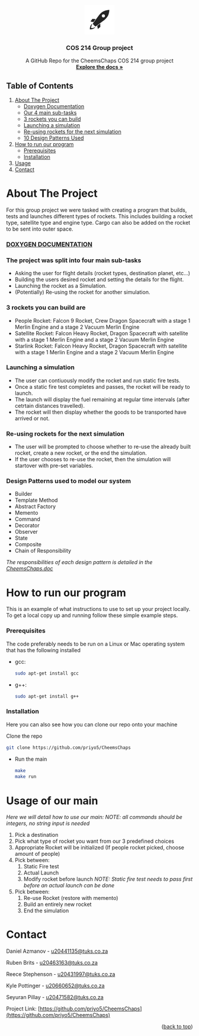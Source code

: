 <div id="top"></div>
<br />
<div align="center">
  <a href="https://github.com/priyo5/CheemsChaps">
    <img src="images/logo.png" alt="Logo" width="80" height="80">
  </a>

  <h3 align="center">COS 214 Group project</h3>

  <p align="center">
    A GitHub Repo for the CheemsChaps COS 214 group project
    <br />
    <a href="https://github.com/othneildrew/Best-README-Template"><strong>Explore the docs »</strong></a>
    <br />
  </p>
</div>

  <h2>Table of Contents</h2>
  <ol>
    <li>
      <a href="#about-the-project">About The Project</a>
      <ul> <li><a href="#doxygen-documentation">Doxygen Documentation</a></li>
         <li><a href="#The-project-was-split-into-four-main-sub-tasks">Our 4 main sub-tasks</a></li>
         <li><a href="#3-rockets-you-can-build-are">3 rockets you can build</a></li>
         <li><a href="#Launching-a-simulation">Launching a simulation</a></li>
        <li><a href="#Re-using-rockets-for-the-next-simulation">Re-using rockets for the next simulation</a></li>
        <li><a href="#Design-Patterns-used-to-model-our-system">10 Design Patterns Used</a></li>
      </ul>
    </li>
    <li>
      <a href="#how-to-run-our-program">How to run our program</a>
      <ul>
        <li><a href="#prerequisites">Prerequisites</a></li>
        <li><a href="#installation">Installation</a></li>
      </ul>
    </li>
    <li><a href="#usage-of-our-main">Usage</a></li>
    <li><a href="#contact">Contact</a></li>
  </ol>




<!-- ABOUT THE PROJECT -->
# About The Project

For this group project we were tasked with creating a program that builds, tests and launches different types of rockets.
This includes building a rocket type, satellite type and engine type. Cargo can also be added on the rocket to be sent into outer space.

### [DOXYGEN DOCUMENTATION](https://priyo5.github.io/CheemsChaps/html/index.html)

### The project was split into four main sub-tasks
* Asking the user for flight details (rocket types, destination planet, etc...)
* Building the users desired rocket and setting the details for the flight.
* Launching the rocket as a Simulation.
* (Potentially) Re-using the rocket for another simulation.

### 3 rockets you can build are
* People Rocket: Falcon 9 Rocket, Crew Dragon Spacecraft with a stage 1 Merlin Engine and a stage 2 Vacuum Merlin Engine
* Satellite Rocket: Falcon Heavy Rocket, Dragon Spacecraft with satellite with a stage 1 Merlin Engine and a stage 2 Vacuum Merlin Engine
* Starlink Rocket: Falcon Heavy Rocket, Dragon Spacecraft with satellite with a stage 1 Merlin Engine and a stage 2 Vacuum Merlin Engine

### Launching a simulation
* The user can contiuously modify the rocket and run static fire tests.
* Once a static fire test completes and passes, the rocket will be ready to launch.
* The launch will display the fuel remaining at regular time intervals (after cetrtain distances travelled).
* The rocket will then display whether the goods to be transported have arrived or not.

### Re-using rockets for the next simulation
* The user will be prompted to choose whether to re-use the already built rocket, create a new rocket, or the end the simulation.
* If the user chooses to re-use the rocket, then the simulation will startover with pre-set variables.

### Design Patterns used to model our system

* Builder
* Template Method
* Abstract Factory
* Memento
* Command
* Decorator
* Observer
* State
* Composite
* Chain of Responsibility

*The responsibilities of each design pattern is detailed in the <a href="https://docs.google.com/document/d/1KPRTDBuYREFpHLTE3IBjX0e3plSBI0--/edit?usp=sharing&ouid=118336233054149317239&rtpof=true&sd=true">CheemsChaps.doc</a>*

<!-- GETTING STARTED -->
# How to run our program

This is an example of what instructions to use to set up your project locally.
To get a local copy up and running follow these simple example steps.

### Prerequisites

The code preferably needs to be run on a Linux or Mac operating system that has the following installed
* gcc:
  ```sh
  sudo apt-get install gcc
  ```

* g++:
  ```sh
  sudo apt-get install g++
  ```

### Installation

Here you can also see how you can clone our repo onto your machine

Clone the repo
   ```sh
   git clone https://github.com/priyo5/CheemsChaps
   ```
* Run the main
  ```sh
  make
  make run
  ```

<!-- USAGE EXAMPLES -->
# Usage of our main

*Here we will detail how to use our main:
NOTE: all commands should be integers, no string input is needed*

1. Pick a destination
2. Pick what type of rocket you want from our 3 predefined choices
3. Appropriate Rocket will be initialized (If people rocket picked, choose amount of people)
4. Pick between:
   1. Static Fire test
   2. Actual Launch
   3. Modify rocket before launch
   *NOTE: Static fire test needs to pass first before an actual launch can be done*
5. Pick between:
   1. Re-use Rocket (restore with memento)
   2. Build an entirely new rocket
   3. End the simulation


<!-- CONTACT -->
# Contact

Daniel Azmanov - [u20441135@tuks.co.za](u20441135@tuks.co.za)

Ruben Brits - [u20463163@tuks.co.za](u20463163@tuks.co.za)

Reece Stephenson - [u20431997@tuks.co.za](u20431997@tuks.co.za)

Kyle Pottinger - [u20660652@tuks.co.za](u20660652@tuks.co.za)

Seyuran Pillay - [u20471582@tuks.co.za](u20471582@tuks.co.za)


Project Link: [https://github.com/priyo5/CheemsChaps](https://github.com/priyo5/CheemsChaps)

<p align="right">(<a href="#top">back to top</a>)</p>
